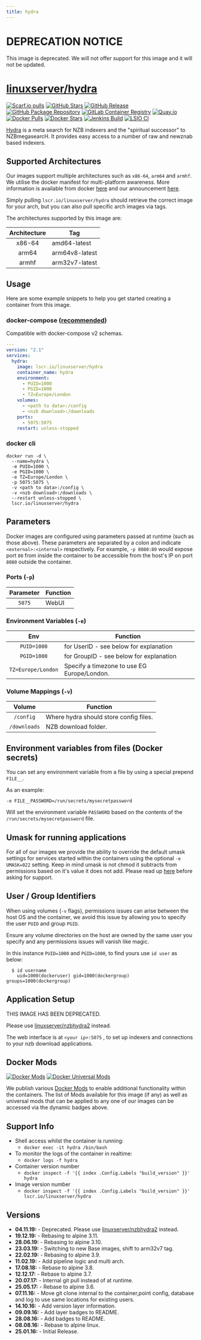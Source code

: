 ```yaml
---
title: hydra
---
```

<!-- DO NOT EDIT THIS FILE MANUALLY  -->
<!-- Please read the https://github.com/linuxserver/docker-hydra/blob/master/.github/CONTRIBUTING.md -->

# DEPRECATION NOTICE

This image is deprecated. We will not offer support for this image and it will not be updated.

# [linuxserver/hydra](https://github.com/linuxserver/docker-hydra)

[![Scarf.io pulls](https://scarf.sh/installs-badge/linuxserver-ci/linuxserver%2Fhydra?color=94398d&label-color=555555&logo-color=ffffff&style=for-the-badge&package-type=docker)](https://scarf.sh/gateway/linuxserver-ci/docker/linuxserver%2Fhydra)
[![GitHub Stars](https://img.shields.io/github/stars/linuxserver/docker-hydra.svg?color=94398d&labelColor=555555&logoColor=ffffff&style=for-the-badge&logo=github)](https://github.com/linuxserver/docker-hydra)
[![GitHub Release](https://img.shields.io/github/release/linuxserver/docker-hydra.svg?color=94398d&labelColor=555555&logoColor=ffffff&style=for-the-badge&logo=github)](https://github.com/linuxserver/docker-hydra/releases)
[![GitHub Package Repository](https://img.shields.io/static/v1.svg?color=94398d&labelColor=555555&logoColor=ffffff&style=for-the-badge&label=linuxserver.io&message=GitHub%20Package&logo=github)](https://github.com/linuxserver/docker-hydra/packages)
[![GitLab Container Registry](https://img.shields.io/static/v1.svg?color=94398d&labelColor=555555&logoColor=ffffff&style=for-the-badge&label=linuxserver.io&message=GitLab%20Registry&logo=gitlab)](https://gitlab.com/linuxserver.io/docker-hydra/container_registry)
[![Quay.io](https://img.shields.io/static/v1.svg?color=94398d&labelColor=555555&logoColor=ffffff&style=for-the-badge&label=linuxserver.io&message=Quay.io)](https://quay.io/repository/linuxserver.io/hydra)
[![Docker Pulls](https://img.shields.io/docker/pulls/linuxserver/hydra.svg?color=94398d&labelColor=555555&logoColor=ffffff&style=for-the-badge&label=pulls&logo=docker)](https://hub.docker.com/r/linuxserver/hydra)
[![Docker Stars](https://img.shields.io/docker/stars/linuxserver/hydra.svg?color=94398d&labelColor=555555&logoColor=ffffff&style=for-the-badge&label=stars&logo=docker)](https://hub.docker.com/r/linuxserver/hydra)
[![Jenkins Build](https://img.shields.io/jenkins/build?labelColor=555555&logoColor=ffffff&style=for-the-badge&jobUrl=https%3A%2F%2Fci.linuxserver.io%2Fjob%2FDocker-Pipeline-Builders%2Fjob%2Fdocker-hydra%2Fjob%2Fmaster%2F&logo=jenkins)](https://ci.linuxserver.io/job/Docker-Pipeline-Builders/job/docker-hydra/job/master/)
[![LSIO CI](https://img.shields.io/badge/dynamic/yaml?color=94398d&labelColor=555555&logoColor=ffffff&style=for-the-badge&label=CI&query=CI&url=https%3A%2F%2Fci-tests.linuxserver.io%2Flinuxserver%2Fhydra%2Flatest%2Fci-status.yml)](https://ci-tests.linuxserver.io/linuxserver/hydra/latest/index.html)

[Hydra](https://github.com/theotherp/nzbhydra) is a meta search for NZB indexers and the "spiritual successor" to NZBmegasearcH. It provides easy access to a number of raw and newznab based indexers.

## Supported Architectures

Our images support multiple architectures such as `x86-64`, `arm64` and `armhf`. We utilise the docker manifest for multi-platform awareness. More information is available from docker [here](https://github.com/docker/distribution/blob/master/docs/spec/manifest-v2-2.md#manifest-list) and our announcement [here](https://blog.linuxserver.io/2019/02/21/the-lsio-pipeline-project/).

Simply pulling `lscr.io/linuxserver/hydra` should retrieve the correct image for your arch, but you can also pull specific arch images via tags.

The architectures supported by this image are:

| Architecture | Tag |
| :----: | --- |
| x86-64 | amd64-latest |
| arm64 | arm64v8-latest |
| armhf | arm32v7-latest |


## Usage

Here are some example snippets to help you get started creating a container from this image.

### docker-compose ([recommended](https://docs.linuxserver.io/general/docker-compose))

Compatible with docker-compose v2 schemas.

```yaml
---
version: "2.1"
services:
  hydra:
    image: lscr.io/linuxserver/hydra
    container_name: hydra
    environment:
      - PUID=1000
      - PGID=1000
      - TZ=Europe/London
    volumes:
      - <path to data>:/config
      - <nzb download>:/downloads
    ports:
      - 5075:5075
    restart: unless-stopped
```

### docker cli

```
docker run -d \
  --name=hydra \
  -e PUID=1000 \
  -e PGID=1000 \
  -e TZ=Europe/London \
  -p 5075:5075 \
  -v <path to data>:/config \
  -v <nzb download>:/downloads \
  --restart unless-stopped \
  lscr.io/linuxserver/hydra
```


## Parameters

Docker images are configured using parameters passed at runtime (such as those above). These parameters are separated by a colon and indicate `<external>:<internal>` respectively. For example, `-p 8080:80` would expose port `80` from inside the container to be accessible from the host's IP on port `8080` outside the container.

### Ports (`-p`)

| Parameter | Function |
| :----: | --- |
| `5075` | WebUI |


### Environment Variables (`-e`)

| Env | Function |
| :----: | --- |
| `PUID=1000` | for UserID - see below for explanation |
| `PGID=1000` | for GroupID - see below for explanation |
| `TZ=Europe/London` | Specify a timezone to use EG Europe/London. |

### Volume Mappings (`-v`)

| Volume | Function |
| :----: | --- |
| `/config` | Where hydra should store config files. |
| `/downloads` | NZB download folder. |



## Environment variables from files (Docker secrets)

You can set any environment variable from a file by using a special prepend `FILE__`.

As an example:

```
-e FILE__PASSWORD=/run/secrets/mysecretpassword
```

Will set the environment variable `PASSWORD` based on the contents of the `/run/secrets/mysecretpassword` file.

## Umask for running applications

For all of our images we provide the ability to override the default umask settings for services started within the containers using the optional `-e UMASK=022` setting.
Keep in mind umask is not chmod it subtracts from permissions based on it's value it does not add. Please read up [here](https://en.wikipedia.org/wiki/Umask) before asking for support.


## User / Group Identifiers

When using volumes (`-v` flags), permissions issues can arise between the host OS and the container, we avoid this issue by allowing you to specify the user `PUID` and group `PGID`.

Ensure any volume directories on the host are owned by the same user you specify and any permissions issues will vanish like magic.

In this instance `PUID=1000` and `PGID=1000`, to find yours use `id user` as below:

```
  $ id username
    uid=1000(dockeruser) gid=1000(dockergroup) groups=1000(dockergroup)
```

## Application Setup

THIS IMAGE HAS BEEN DEPRECATED.

Please use [linuxserver/nzbhydra2](https://github.com/linuxserver/docker-nzbhydra2) instead.

The web interface is at `<your ip>:5075` , to set up indexers and connections to your nzb download applications.


## Docker Mods
[![Docker Mods](https://img.shields.io/badge/dynamic/yaml?color=94398d&labelColor=555555&logoColor=ffffff&style=for-the-badge&label=hydra&query=%24.mods%5B%27hydra%27%5D.mod_count&url=https%3A%2F%2Fraw.githubusercontent.com%2Flinuxserver%2Fdocker-mods%2Fmaster%2Fmod-list.yml)](https://mods.linuxserver.io/?mod=hydra "view available mods for this container.") [![Docker Universal Mods](https://img.shields.io/badge/dynamic/yaml?color=94398d&labelColor=555555&logoColor=ffffff&style=for-the-badge&label=universal&query=%24.mods%5B%27universal%27%5D.mod_count&url=https%3A%2F%2Fraw.githubusercontent.com%2Flinuxserver%2Fdocker-mods%2Fmaster%2Fmod-list.yml)](https://mods.linuxserver.io/?mod=universal "view available universal mods.")

We publish various [Docker Mods](https://github.com/linuxserver/docker-mods) to enable additional functionality within the containers. The list of Mods available for this image (if any) as well as universal mods that can be applied to any one of our images can be accessed via the dynamic badges above.


## Support Info

* Shell access whilst the container is running:
  * `docker exec -it hydra /bin/bash`
* To monitor the logs of the container in realtime:
  * `docker logs -f hydra`
* Container version number
  * `docker inspect -f '{{ index .Config.Labels "build_version" }}' hydra`
* Image version number
  * `docker inspect -f '{{ index .Config.Labels "build_version" }}' lscr.io/linuxserver/hydra`

## Versions

* **04.11.19:** - Deprecated. Please use [linuxserver/nzbhydra2](https://github.com/linuxserver/docker-nzbhydra2) instead.
* **19.12.19:** - Rebasing to alpine 3.11.
* **28.06.19:** - Rebasing to alpine 3.10.
* **23.03.19:** - Switching to new Base images, shift to arm32v7 tag.
* **22.02.19:** - Rebasing to alpine 3.9.
* **11.02.19:** - Add pipeline logic and multi arch.
* **17.08.18:** - Rebase to alpine 3.8.
* **12.12.17:** - Rebase to alpine 3.7.
* **20.07.17:** - Internal git pull instead of at runtime.
* **25.05.17:** - Rebase to alpine 3.6.
* **07.11.16:** - Move git clone internal to the container,point config, database and log to use same locations for existing users.
* **14.10.16:** - Add version layer information.
* **09.09.16:** - Add layer badges to README.
* **28.08.16:** - Add badges to README.
* **08.08.16:** - Rebase to alpine linux.
* **25.01.16:** - Initial Release.
